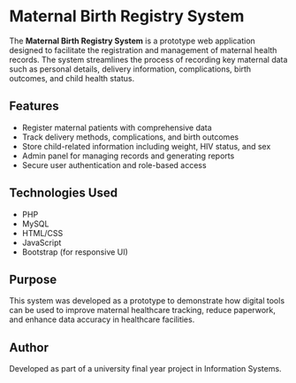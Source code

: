 # Maternal Birth Registry System

The **Maternal Birth Registry System** is a prototype web application designed to facilitate the registration and management of maternal health records. The system streamlines the process of recording key maternal data such as personal details, delivery information, complications, birth outcomes, and child health status.

## Features

- Register maternal patients with comprehensive data
- Track delivery methods, complications, and birth outcomes
- Store child-related information including weight, HIV status, and sex
- Admin panel for managing records and generating reports
- Secure user authentication and role-based access

## Technologies Used

- PHP
- MySQL
- HTML/CSS
- JavaScript
- Bootstrap (for responsive UI)

## Purpose

This system was developed as a prototype to demonstrate how digital tools can be used to improve maternal healthcare tracking, reduce paperwork, and enhance data accuracy in healthcare facilities.

## Author

Developed as part of a university final year project in Information Systems.


